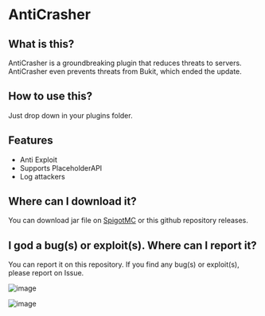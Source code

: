 # AntiCrasher

## What is this?
AntiCrasher is a groundbreaking plugin that reduces threats to servers. AntiCrasher even prevents threats from Bukit, which ended the update.

## How to use this?
Just drop down in your plugins folder.

## Features
- Anti Exploit
- Supports PlaceholderAPI
- Log attackers

## Where can I download it?
You can download jar file on [SpigotMC](https://www.spigotmc.org/resources/anticrasher.113404/) or this github repository releases.

## I god a bug(s) or exploit(s). Where can I report it?
You can report it on this repository.
If you find any bug(s) or exploit(s), please report on Issue.

![image](https://github.com/MyoWalE/AntiCrasher/assets/161393432/1642e7fa-6d27-44bc-ad7b-edff611c056d)

![image](https://github.com/MyoWalE/AntiCrasher/assets/161393432/370c2e15-7086-4ec1-9ecc-86967df74027)
